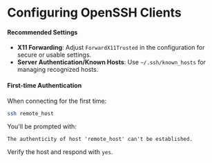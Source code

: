 
# Configuring OpenSSH Clients

#### Recommended Settings

- **X11 Forwarding**: Adjust `ForwardX11Trusted` in the configuration for secure or usable settings.
- **Server Authentication/Known Hosts**: Use `~/.ssh/known_hosts` for managing recognized hosts.

#### First-time Authentication

When connecting for the first time:

```bash
ssh remote_host
```

You'll be prompted with:

```
The authenticity of host 'remote_host' can't be established.
```

Verify the host and respond with `yes`.

